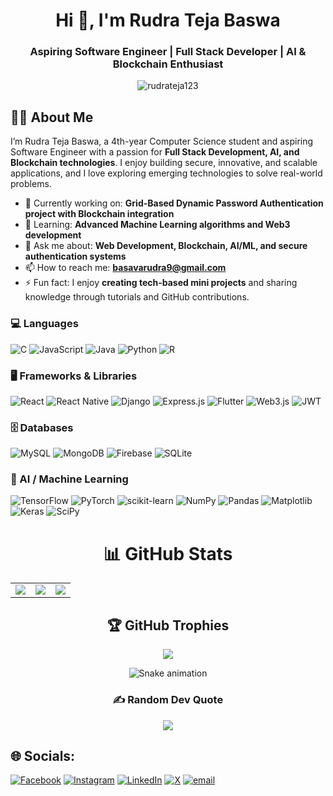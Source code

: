 <h1 align="center">Hi 👋, I'm Rudra Teja Baswa</h1>
<h3 align="center">Aspiring Software Engineer | Full Stack Developer | AI & Blockchain Enthusiast</h3>
<p align="center"> <img src="https://komarev.com/ghpvc/?username=rudrateja123&label=Profile%20views&color=0e75b6&style=flat" alt="rudrateja123" /> </p>

## 👨‍💻 About Me
I’m Rudra Teja Baswa, a 4th-year Computer Science student and aspiring Software Engineer with a passion for **Full Stack Development, AI, and Blockchain technologies**. I enjoy building secure, innovative, and scalable applications, and I love exploring emerging technologies to solve real-world problems.

- 🔭 Currently working on: **Grid-Based Dynamic Password Authentication project with Blockchain integration**
- 🌱 Learning: **Advanced Machine Learning algorithms and Web3 development**
- 💬 Ask me about: **Web Development, Blockchain, AI/ML, and secure authentication systems**
- 📫 How to reach me: **basavarudra9@gmail.com**
- ⚡ Fun fact: I enjoy **creating tech-based mini projects** and sharing knowledge through tutorials and GitHub contributions.






### 💻 Languages
![C](https://img.shields.io/badge/c-%2300599C.svg?style=for-the-badge&logo=c&logoColor=white) 
![JavaScript](https://img.shields.io/badge/javascript-%23323330.svg?style=for-the-badge&logo=javascript&logoColor=%23F7DF1E)
![Java](https://img.shields.io/badge/java-%23ED8B00.svg?style=for-the-badge&logo=openjdk&logoColor=white)
![Python](https://img.shields.io/badge/python-3670A0?style=for-the-badge&logo=python&logoColor=ffdd54)
![R](https://img.shields.io/badge/r-%23276DC3.svg?style=for-the-badge&logo=r&logoColor=white) 

### 🖥️ Frameworks & Libraries
![React](https://img.shields.io/badge/React-%2320232a.svg?style=for-the-badge&logo=react&logoColor=%2361DAFB)
![React Native](https://img.shields.io/badge/React_Native-%2320232a.svg?style=for-the-badge&logo=react&logoColor=%2361DAFB)
![Django](https://img.shields.io/badge/Django-%23092E20.svg?style=for-the-badge&logo=django&logoColor=white)
![Express.js](https://img.shields.io/badge/Express.js-%23404d59.svg?style=for-the-badge&logo=express&logoColor=%2361DAFB)
![Flutter](https://img.shields.io/badge/Flutter-%2302569B.svg?style=for-the-badge&logo=Flutter&logoColor=white)
![Web3.js](https://img.shields.io/badge/Web3.js-F16822?style=for-the-badge&logo=web3.js&logoColor=white)
![JWT](https://img.shields.io/badge/JWT-black?style=for-the-badge&logo=JSON%20web%20tokens)

### 🗄️ Databases
![MySQL](https://img.shields.io/badge/MySQL-4479A1.svg?style=for-the-badge&logo=mysql&logoColor=white)
![MongoDB](https://img.shields.io/badge/MongoDB-%234ea94b.svg?style=for-the-badge&logo=mongodb&logoColor=white)
![Firebase](https://img.shields.io/badge/Firebase-a08021?style=for-the-badge&logo=firebase&logoColor=ffcd34)
![SQLite](https://img.shields.io/badge/SQLite-%2307405e.svg?style=for-the-badge&logo=sqlite&logoColor=white)

### 🤖 AI / Machine Learning
![TensorFlow](https://img.shields.io/badge/TensorFlow-%23FF6F00.svg?style=for-the-badge&logo=TensorFlow&logoColor=white)
![PyTorch](https://img.shields.io/badge/PyTorch-%23EE4C2C.svg?style=for-the-badge&logo=PyTorch&logoColor=white)
![scikit-learn](https://img.shields.io/badge/scikit--learn-%23F7931E.svg?style=for-the-badge&logo=scikit-learn&logoColor=white)
![NumPy](https://img.shields.io/badge/NumPy-%23013243.svg?style=for-the-badge&logo=numpy&logoColor=white)
![Pandas](https://img.shields.io/badge/Pandas-%23150458.svg?style=for-the-badge&logo=pandas&logoColor=white)
![Matplotlib](https://img.shields.io/badge/Matplotlib-%23ffffff.svg?style=for-the-badge&logo=Matplotlib&logoColor=black)
![Keras](https://img.shields.io/badge/Keras-%23D00000.svg?style=for-the-badge&logo=Keras&logoColor=white)
![SciPy](https://img.shields.io/badge/SciPy-%230C55A5.svg?style=for-the-badge&logo=scipy&logoColor=white)



<div align="center">


# 📊 GitHub Stats
<table>
  <tr>
    <td><img src="https://github-readme-stats.vercel.app/api?username=Rudrateja123&theme=dark&hide_border=false&include_all_commits=true&count_private=false" /></td>
    <td><img src="https://nirzak-streak-stats.vercel.app/?user=Rudrateja123&theme=dark&hide_border=false" /></td>
    <td><img src="https://github-readme-stats.vercel.app/api/top-langs/?username=Rudrateja123&theme=dark&hide_border=false&include_all_commits=true&count_private=false&layout=compact" /></td>
  </tr>
</table>

</div>
<div align="center">

## 🏆 GitHub Trophies
![](https://github-profile-trophy.vercel.app/?username=Rudrateja123&theme=radical&no-frame=false&no-bg=true&margin-w=4)
</div>
<!-- Snake Game Repo View -->

<div align="center">
  <img src="https://profile-readme-generator.com/assets/snake.svg" alt="Snake animation" />
</div>
<div align="center">

### ✍️ Random Dev Quote

![](https://quotes-github-readme.vercel.app/api?type=horizontal&theme=radical)

</div>

## 🌐 Socials:
[![Facebook](https://img.shields.io/badge/Facebook-%231877F2.svg?logo=Facebook&logoColor=white)](https://facebook.com/rudra.teja.baswa) [![Instagram](https://img.shields.io/badge/Instagram-%23E4405F.svg?logo=Instagram&logoColor=white)](https://instagram.com/__rudrateja_basava__) [![LinkedIn](https://img.shields.io/badge/LinkedIn-%230077B5.svg?logo=linkedin&logoColor=white)](https://linkedin.com/in/rudra-teja-baswa-208227281) [![X](https://img.shields.io/badge/X-black.svg?logo=X&logoColor=white)](https://x.com/RudratejaB14737) [![email](https://img.shields.io/badge/Email-D14836?logo=gmail&logoColor=white)](mailto:basavarudra9@gmail.com) 

<!-- Proudly created with GPRM ( https://gprm.itsvg.in ) -->
